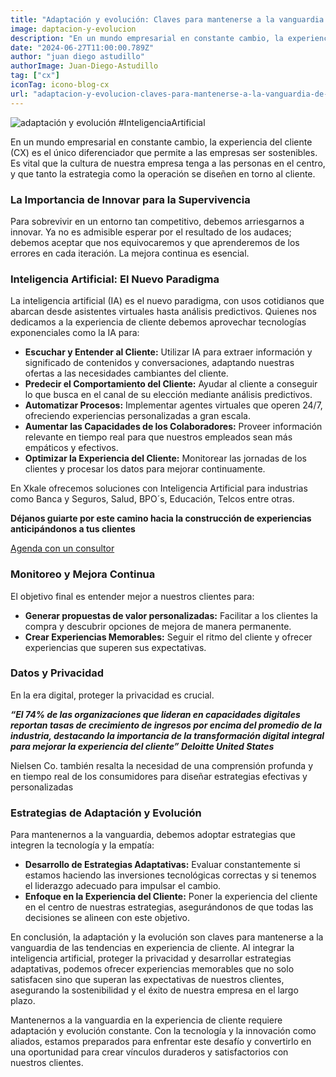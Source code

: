 ```yaml
---
title: "Adaptación y evolución: Claves para mantenerse a la vanguardia de las tendencias en experiencia de cliente"
image: daptacion-y-evolucion
description: "En un mundo empresarial en constante cambio, la experiencia del cliente (CX) es el único diferenciador que permite a las empresas ser sostenibles. Es vital que la cultura de nuestra empresa tenga a las personas en el centro, y que tanto la estrategia como la operación se diseñen en torno al cliente."
date: "2024-06-27T11:00:00.789Z"
author: "juan diego astudillo"
authorImage: Juan-Diego-Astudillo
tag: ["cx"]
iconTag: icono-blog-cx
url: "adaptacion-y-evolucion-claves-para-mantenerse-a-la-vanguardia-de-las-tendencias-en-experiencia-de-cliente"
---
```

![adaptación y evolución](/image/posts/daptacion-y-evolucion.jpg)
#InteligenciaArtificial

En un mundo empresarial en constante cambio, la experiencia del cliente (CX) es el único diferenciador que permite a las empresas ser sostenibles. Es vital que la cultura de nuestra empresa tenga a las personas en el centro, y que tanto la estrategia como la operación se diseñen en torno al cliente.
### La Importancia de Innovar para la Supervivencia
Para sobrevivir en un entorno tan competitivo, debemos arriesgarnos a innovar. Ya no es admisible esperar por el resultado de los audaces; debemos aceptar que nos equivocaremos y que aprenderemos de los errores en cada iteración. La mejora continua es esencial.
### Inteligencia Artificial: El Nuevo Paradigma
La inteligencia artificial (IA) es el nuevo paradigma, con usos cotidianos que abarcan desde asistentes virtuales hasta análisis predictivos. Quienes nos dedicamos a la experiencia de cliente debemos aprovechar tecnologías exponenciales como la IA para:
- **Escuchar y Entender al Cliente:** Utilizar IA para extraer información y significado de contenidos y conversaciones, adaptando nuestras ofertas a las necesidades cambiantes del cliente.
- **Predecir el Comportamiento del Cliente:** Ayudar al cliente a conseguir lo que busca en el canal de su elección mediante análisis predictivos.
- **Automatizar Procesos:** Implementar agentes virtuales que operen 24/7, ofreciendo experiencias personalizadas a gran escala.
- **Aumentar las Capacidades de los Colaboradores:** Proveer información relevante en tiempo real para que nuestros empleados sean más empáticos y efectivos.
- **Optimizar la Experiencia del Cliente:** Monitorear las jornadas de los clientes y procesar los datos para mejorar continuamente.

En Xkale ofrecemos soluciones con Inteligencia Artificial para industrias como Banca y Seguros, Salud, BPO´s, Educación, Telcos entre otras. 

**Déjanos guiarte por este camino hacia la construcción de experiencias anticipándonos a tus clientes**

[Agenda con un consultor](/experiencia-del-cliente/#form)

### Monitoreo y Mejora Continua
El objetivo final es entender mejor a nuestros clientes para:
- **Generar propuestas de valor personalizadas:** Facilitar a los clientes la compra y descubrir opciones de mejora de manera permanente.
- **Crear Experiencias Memorables:** Seguir el ritmo del cliente y ofrecer experiencias que superen sus expectativas.
### Datos y Privacidad
En la era digital, proteger la privacidad es crucial. 

 ***“El 74% de las organizaciones que lideran en capacidades digitales reportan tasas de crecimiento de ingresos por encima del promedio de la industria, destacando la importancia de la transformación digital integral para mejorar la experiencia del cliente”​ Deloitte United States***

Nielsen Co. también resalta la necesidad de una comprensión profunda y en tiempo real de los consumidores para diseñar estrategias efectivas y personalizadas​ 
### Estrategias de Adaptación y Evolución
Para mantenernos a la vanguardia, debemos adoptar estrategias que integren la tecnología y la empatía:
- **Desarrollo de Estrategias Adaptativas:** Evaluar constantemente si estamos haciendo las inversiones tecnológicas correctas y si tenemos el liderazgo adecuado para impulsar el cambio​.
- **Enfoque en la Experiencia del Cliente:** Poner la experiencia del cliente en el centro de nuestras estrategias, asegurándonos de que todas las decisiones se alineen con este objetivo​.

En conclusión, la adaptación y la evolución son claves para mantenerse a la vanguardia de las tendencias en experiencia de cliente. Al integrar la inteligencia artificial, proteger la privacidad y desarrollar estrategias adaptativas, podemos ofrecer experiencias memorables que no solo satisfacen sino que superan las expectativas de nuestros clientes, asegurando la sostenibilidad y el éxito de nuestra empresa en el largo plazo.

Mantenernos a la vanguardia en la experiencia de cliente requiere adaptación y evolución constante. Con la tecnología y la innovación como aliados, estamos preparados para enfrentar este desafío y convertirlo en una oportunidad para crear vínculos duraderos y satisfactorios con nuestros clientes.

